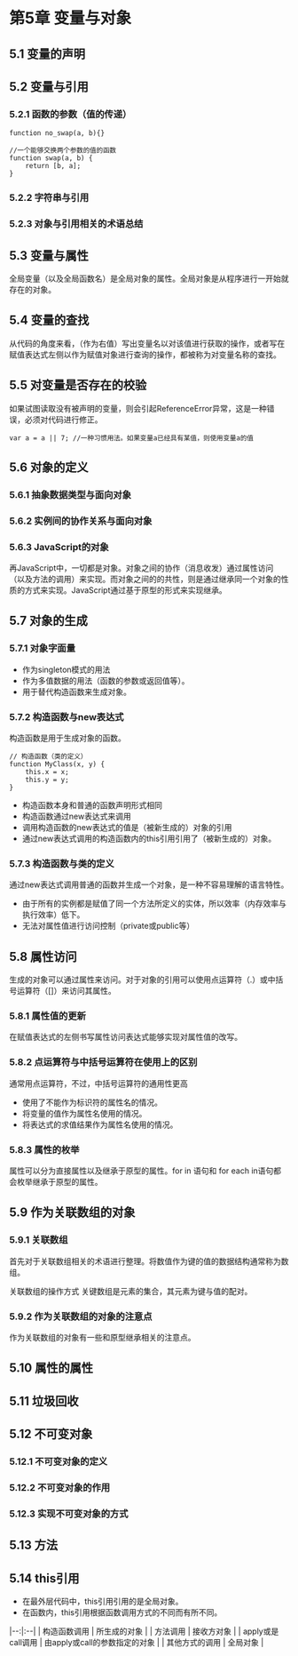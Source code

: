 # 第5章 变量与对象 #

## 5.1 变量的声明 ##


## 5.2 变量与引用 ##

### 5.2.1 函数的参数（值的传递） ###

	function no_swap(a, b){}

	//一个能够交换两个参数的值的函数
	function swap(a, b) {
		return [b, a];
	}
### 5.2.2 字符串与引用 ###

### 5.2.3 对象与引用相关的术语总结 ###


## 5.3 变量与属性 ##
全局变量（以及全局函数名）是全局对象的属性。全局对象是从程序进行一开始就存在的对象。

## 5.4 变量的查找 ##
从代码的角度来看，（作为右值）写出变量名以对该值进行获取的操作，或者写在赋值表达式左侧以作为赋值对象进行查询的操作，都被称为对变量名称的查找。

## 5.5 对变量是否存在的校验 ##
如果试图读取没有被声明的变量，则会引起ReferenceError异常，这是一种错误，必须对代码进行修正。

	var a = a || 7; //一种习惯用法。如果变量a已经具有某值，则使用变量a的值
## 5.6 对象的定义 ##

### 5.6.1 抽象数据类型与面向对象 ###

### 5.6.2 实例间的协作关系与面向对象 ###

### 5.6.3 JavaScript的对象 ###
再JavaScript中，一切都是对象。对象之间的协作（消息收发）通过属性访问（以及方法的调用）来实现。而对象之间的的共性，则是通过继承同一个对象的性质的方式来实现。JavaScript通过基于原型的形式来实现继承。

## 5.7 对象的生成 ##

### 5.7.1 对象字面量 ###

* 作为singleton模式的用法
* 作为多值数据的用法（函数的参数或返回值等）。
* 用于替代构造函数来生成对象。

### 5.7.2 构造函数与new表达式 ###
构造函数是用于生成对象的函数。

	// 构造函数（类的定义）
	function MyClass(x, y) {
		this.x = x;
		this.y = y;
	}

* 构造函数本身和普通的函数声明形式相同
* 构造函数通过new表达式来调用
* 调用构造函数的new表达式的值是（被新生成的）对象的引用
* 通过new表达式调用的构造函数内的this引用引用了（被新生成的）对象。

### 5.7.3 构造函数与类的定义 ###
通过new表达式调用普通的函数并生成一个对象，是一种不容易理解的语言特性。

* 由于所有的实例都是赋值了同一个方法所定义的实体，所以效率（内存效率与执行效率）低下。
* 无法对属性值进行访问控制（private或public等）

## 5.8 属性访问 ##
生成的对象可以通过属性来访问。对于对象的引用可以使用点运算符（.）或中括号运算符（[]）来访问其属性。

### 5.8.1 属性值的更新 ###
在赋值表达式的左侧书写属性访问表达式能够实现对属性值的改写。

### 5.8.2 点运算符与中括号运算符在使用上的区别 ###

通常用点运算符，不过，中括号运算符的通用性更高

* 使用了不能作为标识符的属性名的情况。
* 将变量的值作为属性名使用的情况。
* 将表达式的求值结果作为属性名使用的情况。

### 5.8.3 属性的枚举 ###
属性可以分为直接属性以及继承于原型的属性。for in 语句和 for each in语句都会枚举继承于原型的属性。


## 5.9 作为关联数组的对象 ##

### 5.9.1 关联数组 ###
首先对于关联数组相关的术语进行整理。将数值作为键的值的数据结构通常称为数组。

关联数组的操作方式
关键数组是元素的集合，其元素为键与值的配对。

### 5.9.2 作为关联数组的对象的注意点 ###
作为关联数组的对象有一些和原型继承相关的注意点。

## 5.10 属性的属性 ##

## 5.11 垃圾回收 ##

## 5.12 不可变对象 ##

### 5.12.1 不可变对象的定义 ###

### 5.12.2 不可变对象的作用 ###

### 5.12.3 实现不可变对象的方式 ###

## 5.13 方法 ##

## 5.14 this引用 ##

* 在最外层代码中，this引用引用的是全局对象。
* 在函数内，this引用根据函数调用方式的不同而有所不同。

|--:|:--|
| 构造函数调用 | 所生成的对象 |
| 方法调用 | 接收方对象 |
| apply或是call调用 | 由apply或call的参数指定的对象 |
| 其他方式的调用 | 全局对象 |
